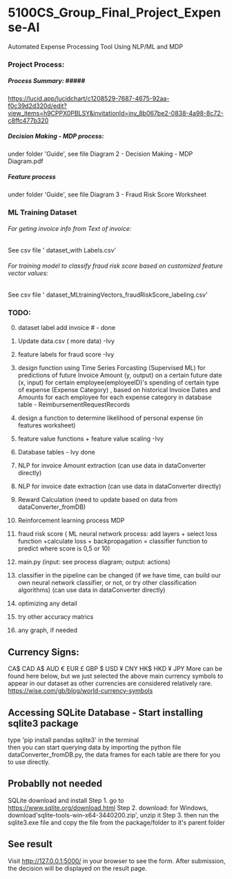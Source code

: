 # 5100CS_Group_Final_Project_Expense-AI
Automated Expense Processing Tool Using NLP/ML and MDP

### Project Process:  ### 
##### Process Summary: #####<br>
https://lucid.app/lucidchart/c1208529-7687-4675-92aa-f0c39d2d320d/edit?view_items=h9CPPX0PBLSY&invitationId=inv_8b067be2-0838-4a98-8c72-c8ffc477b320

##### Decision Making - MDP process: #####
under folder 'Guide', see file Diagram 2 - Decision Making - MDP Diagram.pdf

##### Feature process 
under folder 'Guide', see file Diagram 3 - Fraud Risk Score Worksheet

### ML Training Dataset ###
###### For geting invoice info from Text of invoice: ######   
See csv file ' dataset_with Labels.csv'
###### For training model to classify fraud risk score based on customized feature vector values: ###### 
See csv file ' dataset_MLtrainingVectors_fraudRiskScore_labeling.csv'

### TODO: ###
0. dataset label add invoice #   - done 
1. Update data.csv    ( more data)     -Ivy
2. feature labels for fraud score   -Ivy
3. design function using Time Series Forcasting (Supervised ML) for predictions of future Invoice Amount (y, output) on a certain future date (x, input) for certain employee(employeeID)'s spending of certain type of expense (Expense Category) , based on historical Invoice Dates and Amounts for each employee for each expense category in database table - ReimbursementRequestRecords
4. design a function to determine likelihood of personal expense (in features worksheet)
5. feature value functions + feature value scaling    -Ivy
6. Database tables         - Ivy  done    
7. NLP for invoice Amount extraction (can use data in dataConverter directly)
8. NLP for invoice date extraction (can use data in dataConverter directly)
9. Reward Calculation (need to update based on data from dataConverter_fromDB)
10. Reinforcement learning process        MDP   
11. fraud risk score  ( ML neural network process: add layers + select loss  function         +calculate loss + backpropagation = classifier function to predict where score is 0,5 or 10)
12. main.py    (input: see process diagram; output: actions)


13. classifier in the pipeline can be changed  (if we have time, can build our own neural network classifier, or not, or try other classification algorithms) (can use data in dataConverter directly)
14. optimizing any detail
15. try other accuracy matrics
16. any graph, if needed




## Currency Signs: ## 
CA$     CAD
A$      AUD
€       EUR
£       GBP
$       USD
¥       CNY
HK$     HKD
¥       JPY
More can be found here below, but we just selected the above main currency symbols to appear in our dataset as other currencies are considered relatively rare. 
https://wise.com/gb/blog/world-currency-symbols


## Accessing SQLite Database -  Start installing sqlite3 package
type  'pip install pandas sqlite3' in the terminal  
then you can start querying data by importing the python file dataConverter_fromDB.py, the data frames for each table are there for you to use directly.

## Probablly not needed ##
SQLite download and install
Step 1. go to https://www.sqlite.org/download.html
Step 2. download:    for Windows, download'sqlite-tools-win-x64-3440200.zip',  unzip it
Step 3. then run the sqlite3.exe file and copy the file from the package/folder to it's parent folder


## See result ###
Visit http://127.0.0.1:5000/ in your browser to see the form. After submission, the decision will be displayed on the result page.




